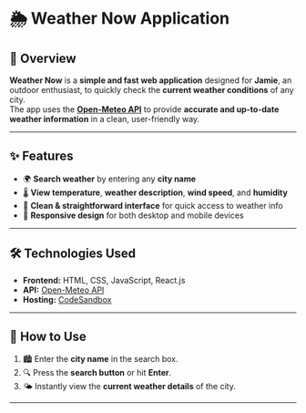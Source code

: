  # 🌦️ Weather Now Application

## 📌 Overview
**Weather Now** is a **simple and fast web application** designed for **Jamie**, an outdoor enthusiast, to quickly check the **current weather conditions** of any city.  
The app uses the **[Open-Meteo API](https://open-meteo.com/)** to provide **accurate and up-to-date weather information** in a clean, user-friendly way.  

---

## ✨ Features
- 🌍 **Search weather** by entering any **city name**  
- 🌡️ **View temperature**, **weather description**, **wind speed**, and **humidity**  
- 🎨 **Clean & straightforward interface** for quick access to weather info  
- 📱 **Responsive design** for both desktop and mobile devices  

---

## 🛠️ Technologies Used
- **Frontend:** HTML, CSS, JavaScript, React.js  
- **API:** [Open-Meteo API](https://open-meteo.com/)  
- **Hosting:** [CodeSandbox](https://vr59lm-5173.csb.app/)  

---

## 🚀 How to Use
1. 🏙️ Enter the **city name** in the search box.  
2. 🔍 Press the **search button** or hit **Enter**.  
3. 🌤️ Instantly view the **current weather details** of the city.  

---
